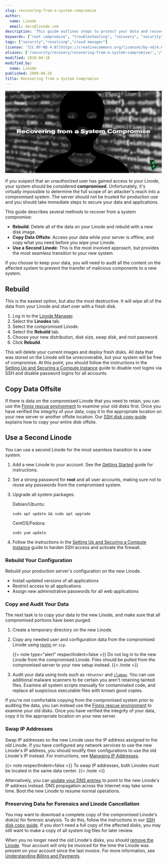 ```yaml
---
slug: recovering-from-a-system-compromise
author:
  name: Linode
  email: docs@linode.com
description: 'This guide outlines steps to protect your data and recover your system in the event of a suspected system compromise.'
keywords: ["root compromise", "troubleshooting", "recovery", "security"]
tags: ["security","resolving","cloud manager"]
license: '[CC BY-ND 4.0](https://creativecommons.org/licenses/by-nd/4.0)'
aliases: ['/security/recovery/recovering-from-a-system-compromise/','/troubleshooting/compromise-recovery/','/security/recovering-from-a-system-compromise/']
modified: 2018-04-18
modified_by:
  name: Linode
published: 2009-08-26
title: Recovering from a System Compromise
---
```


![Recovering from a System Compromise](recovering-from-system-compromise-title.jpg "Recovering from a System Compromise")

If you suspect that an unauthorized user has gained access to your Linode, your system should be considered **compromised**. Unfortunately, it's virtually impossible to determine the full scope of an attacker's reach into a compromised system. The server should not be trusted for production use and you should take immediate steps to secure your data and applications.

This guide describes several methods to recover from a system compromise:

-   **Rebuild**: Delete all of the data on your Linode and rebuild with a new disk image.
-   **Copy Data Offsite**: Access your data while your server is offline, and copy what you need before you wipe your Linode.
-   **Use a Second Linode**: This is the most involved approach, but provides the most seamless transition to your new system.

If you choose to keep your data, you will need to audit all the content on the affected system to prevent the transfer of malicious components to a new system.

## Rebuild

This is the easiest option, but also the most destructive. It will wipe all of the data from your Linode and start over with a fresh disk.

1.  Log in to the [Linode Manager](https://cloud.linode.com/).
2.  Select the **Linodes** tab.
3.  Select the compromised Linode.
4.  Select the **Rebuild** tab.
5.  Choose your new distribution, disk size, swap disk, and root password.
6.  Click **Rebuild**.

This will delete your current images and deploy fresh disks. All data that was stored on the Linode will be unrecoverable, but your system will be free of compromise. At this point, you should follow the instructions in the [Setting Up and Securing a Compute Instance](/docs/products/compute/compute-instances/guides/set-up-and-secure/) guide to disable root logins via SSH and disable password logins for all accounts.

## Copy Data Offsite

If there is data on the compromised Linode that you need to retain, you can use the [Finnix rescue environment](/docs/guides/rescue-and-rebuild/) to examine your old disks first. Once you have verified the integrity of your data, copy it to the appropriate location on your new server or another offsite location. Our [SSH disk copy guide](/docs/products/compute/compute-instances/guides/copy-a-disk-image-over-ssh/) explains how to copy your entire disk offsite.

## Use a Second Linode

You can use a second Linode for the most seamless transition to a new system.

1.  Add a new Linode to your account. See the [Getting Started](/docs/products/platform/get-started/) guide for instructions.
2.  Set a strong password for **root** and all user accounts, making sure not to reuse any passwords from the compromised system.
3.  Upgrade all system packages:

    Debian/Ubuntu:

        sudo apt update && sudo apt upgrade

    CentOS/Fedora:

        sudo yum update

4.  Follow the instructions in the [Setting Up and Securing a Compute Instance](/docs/products/compute/compute-instances/guides/set-up-and-secure/) guide to harden SSH access and activate the firewall.

### Rebuild Your Configuration

Rebuild your production server's configuration on the new Linode.

-   Install updated versions of all applications
-   Restrict access to all applications
-   Assign new administrative passwords for all web applications

### Copy and Audit Your Data

The next task is to copy your data to the new Linode, and make sure that all compromised portions have been purged.

1.  Create a temporary directory on the new Linode.
2.  Copy any needed user and configuration data from the compromised Linode using [rsync](/docs/guides/introduction-to-rsync/) or `scp`.

    {{< note type="alert" respectIndent=false >}}
Do not log in to the new Linode from the compromised Linode. Files should be pulled from the compromised server to your new setup instead.
{{< /note >}}

3.  Audit your data using tools such as `rkhunter` and [`clamav`](/docs/guides/scanning-your-linode-for-malware/). You can use additional malware scanners to be certain you aren't retaining tainted files. Examine all system scripts manually for contaminated code, and replace all suspicious executable files with known good copies.

If you're not comfortable copying from the compromised system prior to auditing the data, you can instead use the [Finnix rescue environment](/docs/guides/rescue-and-rebuild/) to examine your old disks. Once you have verified the integrity of your data, copy it to the appropriate location on your new server.

### Swap IP Addresses

Swap IP addresses so the new Linode uses the IP address assigned to the old Linode. If you have configured any network services to use the new Linode's IP address, you should modify their configurations to use the old Linode's IP instead. For instructions, see [Managing IP Addresses](/docs/products/compute/compute-instances/guides/manage-ip-addresses/#transferring-ip-addresses).

{{< note respectIndent=false >}}
To swap IP addresses, both Linodes must be located in the same data center.
{{< /note >}}

Alternatively, you can [update your DNS entries](/docs/guides/hosting-a-website-ubuntu-18-04/#add-dns-records) to point to the new Linode's IP address instead. DNS propagation across the Internet may take some time. Boot the new Linode to resume normal operations.

### Preserving Data for Forensics and Linode Cancellation

You may want to download a complete copy of the compromised Linode's disk(s) for forensic analysis. To do this, follow the instructions in our [SSH disk copy guide](/docs/products/compute/compute-instances/guides/copy-a-disk-image-over-ssh/). If you don't need a full copy of the affected disks, you may still want to make a copy of all system log files for later review.

When you no longer need the old Linode's disks, you should [remove the Linode](/docs/products/platform/billing/guides/stop-billing/). Your account will only be invoiced for the time the Linode was present on your account since the last invoice. For more information, see [Understanding Billing and Payments](/docs/products/platform/billing/).
